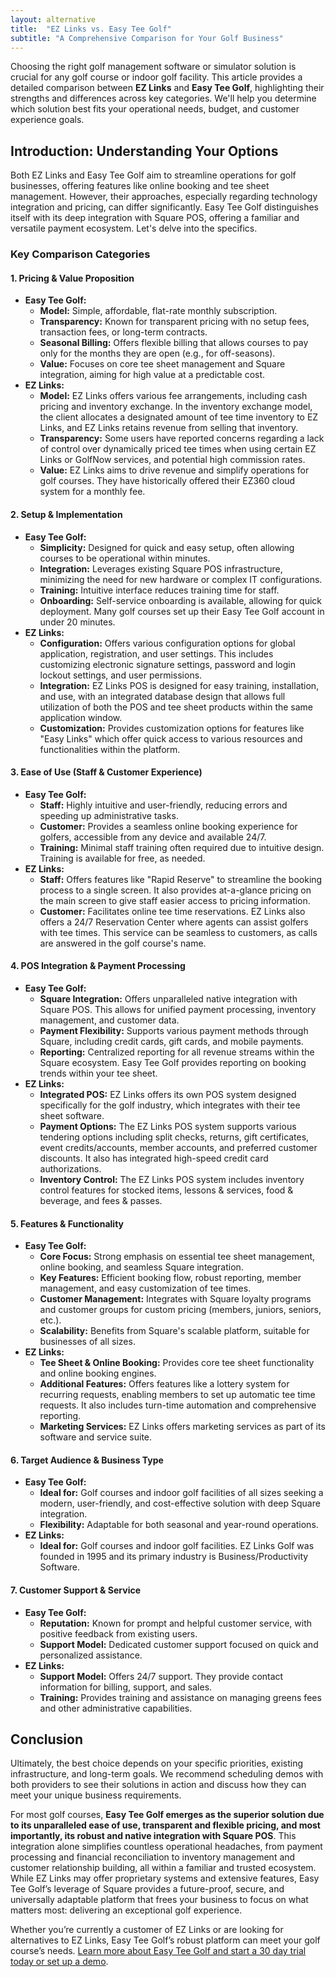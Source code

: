 ```yaml
---
layout: alternative
title:  "EZ Links vs. Easy Tee Golf"
subtitle: "A Comprehensive Comparison for Your Golf Business"
---
```


Choosing the right golf management software or simulator solution is crucial for any golf course or indoor golf facility. This article provides a detailed comparison between **EZ Links** and **Easy Tee Golf**, highlighting their strengths and differences across key categories. We'll help you determine which solution best fits your operational needs, budget, and customer experience goals.

## **Introduction: Understanding Your Options**

Both EZ Links and Easy Tee Golf aim to streamline operations for golf businesses, offering features like online booking and tee sheet management. However, their approaches, especially regarding technology integration and pricing, can differ significantly. Easy Tee Golf distinguishes itself with its deep integration with Square POS, offering a familiar and versatile payment ecosystem. Let's delve into the specifics.

### **Key Comparison Categories**

#### **1\. Pricing & Value Proposition**

* **Easy Tee Golf:**  
  * **Model:** Simple, affordable, flat-rate monthly subscription.  
  * **Transparency:** Known for transparent pricing with no setup fees, transaction fees, or long-term contracts.  
  * **Seasonal Billing:** Offers flexible billing that allows courses to pay only for the months they are open (e.g., for off-seasons).  
  * **Value:** Focuses on core tee sheet management and Square integration, aiming for high value at a predictable cost.  
* **EZ Links:**  
  * **Model:** EZ Links offers various fee arrangements, including cash pricing and inventory exchange. In the inventory exchange model, the client allocates a designated amount of tee time inventory to EZ Links, and EZ Links retains revenue from selling that inventory.  
  * **Transparency:** Some users have reported concerns regarding a lack of control over dynamically priced tee times when using certain EZ Links or GolfNow services, and potential high commission rates.  
  * **Value:** EZ Links aims to drive revenue and simplify operations for golf courses. They have historically offered their EZ360 cloud system for a monthly fee.

#### **2\. Setup & Implementation**

* **Easy Tee Golf:**  
  * **Simplicity:** Designed for quick and easy setup, often allowing courses to be operational within minutes.  
  * **Integration:** Leverages existing Square POS infrastructure, minimizing the need for new hardware or complex IT configurations.  
  * **Training:** Intuitive interface reduces training time for staff.  
  * **Onboarding:** Self-service onboarding is available, allowing for quick deployment. Many golf courses set up their Easy Tee Golf account in under 20 minutes.   
* **EZ Links:**  
  * **Configuration:** Offers various configuration options for global application, registration, and user settings. This includes customizing electronic signature settings, password and login lockout settings, and user permissions.  
  * **Integration:** EZ Links POS is designed for easy training, installation, and use, with an integrated database design that allows full utilization of both the POS and tee sheet products within the same application window.  
  * **Customization:** Provides customization options for features like "Easy Links" which offer quick access to various resources and functionalities within the platform.

#### **3\. Ease of Use (Staff & Customer Experience)**

* **Easy Tee Golf:**  
  * **Staff:** Highly intuitive and user-friendly, reducing errors and speeding up administrative tasks.  
  * **Customer:** Provides a seamless online booking experience for golfers, accessible from any device and available 24/7.  
  * **Training:** Minimal staff training often required due to intuitive design. Training is available for free, as needed.  
* **EZ Links:**  
  * **Staff:** Offers features like "Rapid Reserve" to streamline the booking process to a single screen. It also provides at-a-glance pricing on the main screen to give staff easier access to pricing information.  
  * **Customer:** Facilitates online tee time reservations. EZ Links also offers a 24/7 Reservation Center where agents can assist golfers with tee times. This service can be seamless to customers, as calls are answered in the golf course's name.

#### **4\. POS Integration & Payment Processing**

* **Easy Tee Golf:**  
  * **Square Integration:** Offers unparalleled native integration with Square POS. This allows for unified payment processing, inventory management, and customer data.  
  * **Payment Flexibility:** Supports various payment methods through Square, including credit cards, gift cards, and mobile payments.  
  * **Reporting:** Centralized reporting for all revenue streams within the Square ecosystem. Easy Tee Golf provides reporting on booking trends within your tee sheet.  
* **EZ Links:**  
  * **Integrated POS:** EZ Links offers its own POS system designed specifically for the golf industry, which integrates with their tee sheet software.  
  * **Payment Options:** The EZ Links POS system supports various tendering options including split checks, returns, gift certificates, event credits/accounts, member accounts, and preferred customer discounts. It also has integrated high-speed credit card authorizations.  
  * **Inventory Control:** The EZ Links POS system includes inventory control features for stocked items, lessons & services, food & beverage, and fees & passes.

#### **5\. Features & Functionality**

* **Easy Tee Golf:**  
  * **Core Focus:** Strong emphasis on essential tee sheet management, online booking, and seamless Square integration.  
  * **Key Features:** Efficient booking flow, robust reporting, member management, and easy customization of tee times.  
  * **Customer Management:** Integrates with Square loyalty programs and customer groups for custom pricing (members, juniors, seniors, etc.).  
  * **Scalability:** Benefits from Square's scalable platform, suitable for businesses of all sizes.  
* **EZ Links:**  
  * **Tee Sheet & Online Booking:** Provides core tee sheet functionality and online booking engines.  
  * **Additional Features:** Offers features like a lottery system for recurring requests, enabling members to set up automatic tee time requests. It also includes turn-time automation and comprehensive reporting.  
  * **Marketing Services:** EZ Links offers marketing services as part of its software and service suite.

#### **6\. Target Audience & Business Type**

* **Easy Tee Golf:**  
  * **Ideal for:** Golf courses and indoor golf facilities of all sizes seeking a modern, user-friendly, and cost-effective solution with deep Square integration.  
  * **Flexibility:** Adaptable for both seasonal and year-round operations.  
* **EZ Links:**  
  * **Ideal for:** Golf courses and indoor golf facilities. EZ Links Golf was founded in 1995 and its primary industry is Business/Productivity Software.

#### **7\. Customer Support & Service**

* **Easy Tee Golf:**  
  * **Reputation:** Known for prompt and helpful customer service, with positive feedback from existing users.  
  * **Support Model:** Dedicated customer support focused on quick and personalized assistance.  
* **EZ Links:**  
  * **Support Model:** Offers 24/7 support. They provide contact information for billing, support, and sales.  
  * **Training:** Provides training and assistance on managing greens fees and other administrative capabilities.

## **Conclusion**

Ultimately, the best choice depends on your specific priorities, existing infrastructure, and long-term goals. We recommend scheduling demos with both providers to see their solutions in action and discuss how they can meet your unique business requirements.

For most golf courses, **Easy Tee Golf emerges as the superior solution due to its unparalleled ease of use, transparent and flexible pricing, and most importantly, its robust and native integration with Square POS**. This integration alone simplifies countless operational headaches, from payment processing and financial reconciliation to inventory management and customer relationship building, all within a familiar and trusted ecosystem. While EZ Links may offer proprietary systems and extensive features, Easy Tee Golf’s leverage of Square provides a future-proof, secure, and universally adaptable platform that frees your business to focus on what matters most: delivering an exceptional golf experience.

Whether you’re currently a customer of EZ Links or are looking for alternatives to EZ Links, Easy Tee Golf’s robust platform can meet your golf course’s needs. [Learn more about Easy Tee Golf and start a 30 day trial today or set up a demo](https://easyteegolf.com?utm_source=ezlinks_article). 